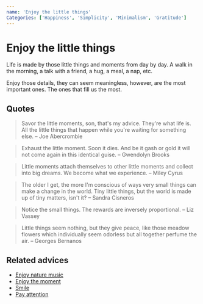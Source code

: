 ```yaml
---
name: 'Enjoy the little things'
Categories: ['Happiness', 'Simplicity', 'Minimalism', 'Gratitude']
---
```

# Enjoy the little things

Life is made by those little things and moments from day by day. A walk in the morning, a talk with a friend, a hug, a meal, a nap, etc.

Enjoy those details, they can seem meaningless, however, are the most important ones. The ones that fill us the most.

## Quotes

> Savor the little moments, son, that's my advice. They're what life is. All the little things that happen while you're waiting for something else. – Joe Abercrombie

> Exhaust the little moment. Soon it dies. And be it gash or gold it will not come again in this identical guise. – Gwendolyn Brooks

> Little moments attach themselves to other little moments and collect into big dreams. We become what we experience. – Miley Cyrus

> The older I get, the more I'm conscious of ways very small things can make a change in the world. Tiny little things, but the world is made up of tiny matters, isn't it? – Sandra Cisneros

> Notice the small things. The rewards are inversely proportional. – Liz Vassey

> Little things seem nothing, but they give peace, like those meadow flowers which individually seem odorless but all together perfume the air. – Georges Bernanos

## Related advices

- [Enjoy nature music](Enjoy%20nature%20music/index.md)
- [Enjoy the moment](Enjoy%20the%20moment/index.md)
- [Smile](Smile/index.md)
- [Pay attention](Pay%20attention/index.md)